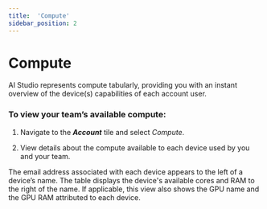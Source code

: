 ```yaml
---
title:  'Compute'
sidebar_position: 2
---
```

# Compute

AI Studio represents compute tabularly, providing you with an instant overview of the device(s) capabilities of each account user.  

### To view your team’s available compute: 

1. Navigate to the ***Account*** tile and select *Compute*. 

2. View details about the compute available to each device used by you and your team. 

The email address associated with each device appears to the left of a device’s name. The table displays the device's available cores and RAM to the right of the name. If applicable, this view also shows the GPU name and the GPU RAM attributed to each device. 
